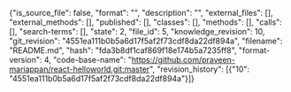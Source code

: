 {"is_source_file": false, "format": "", "description": "", "external_files": [], "external_methods": [], "published": [], "classes": [], "methods": [], "calls": [], "search-terms": [], "state": 2, "file_id": 5, "knowledge_revision": 10, "git_revision": "4551ea111b0b5a6d17f5af2f73cdf8da22df894a", "filename": "README.md", "hash": "fda3b8df1caf869f18e174b5a7235ff8", "format-version": 4, "code-base-name": "https://github.com/praveen-mariappan/react-helloworld.git:master", "revision_history": [{"10": "4551ea111b0b5a6d17f5af2f73cdf8da22df894a"}]}